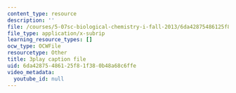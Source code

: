 ```yaml
---
content_type: resource
description: ''
file: /courses/5-07sc-biological-chemistry-i-fall-2013/6da42875486125f81f380b48a68c6ffe_922Oig1HWG8.srt
file_type: application/x-subrip
learning_resource_types: []
ocw_type: OCWFile
resourcetype: Other
title: 3play caption file
uid: 6da42875-4861-25f8-1f38-0b48a68c6ffe
video_metadata:
  youtube_id: null
---
```

